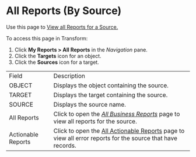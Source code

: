 # All Reports (By Source)

<div class="use">

Use this page to [View all Reports for a
Source.](../Use_Cases/View_Reports.htm#View_all_Reports_for_an_Object_Target_or_Source)

</div>

To access this page in Transform:

1.  Click **My Reports \> All Reports** in the *Navigation* pane.
2.  Click the **Targets** icon for an object.
3.  Click the **Sources** icon for a
target.

|                    |                                                                                                                                         |
| ------------------ | --------------------------------------------------------------------------------------------------------------------------------------- |
| Field              | Description                                                                                                                             |
| OBJECT             | Displays the object containing the source.                                                                                              |
| TARGET             | Displays the target containing the source.                                                                                              |
| SOURCE             | Displays the source name.                                                                                                               |
| All Reports        | Click to open the *[All Business Reports](All_Business_Reports.htm)* page to view all reports for the source.                           |
| Actionable Reports | Click to open the [All Actionable Reports](All_Actionable_Reports.htm) page to view all error reports for the source that have records. |
